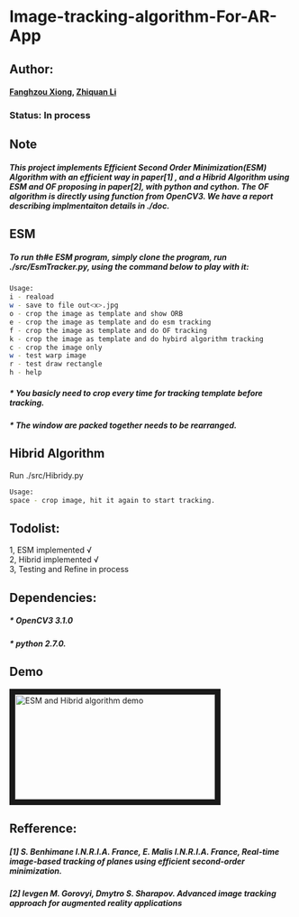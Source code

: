 # Image-tracking-algorithm-For-AR-App

## Author:
#### [Fanghzou Xiong](https://github.com/matthewxfz),  [Zhiquan Li](http://github.com/lzq100123)  

### Status: In process  


## Note
##### This project implements Efficient Second Order Minimization(ESM) Algorithm with an efficient way in paper[1] , and a Hibrid Algorithm using ESM and OF proposing in paper[2], with python and cython. The OF algorithm is directly using function from OpenCV3. We have a report describing implmentaiton details in ./doc.

## ESM
##### To run th#e ESM program, simply clone the program, run ./src/EsmTracker.py, using the command below to play with it:
```bash
Usage:  
i - reaload  
w - save to file out<x>.jpg  
o - crop the image as template and show ORB  
e - crop the image as template and do esm tracking  
f - crop the image as template and do OF tracking   
k - crop the image as template and do hybird algorithm tracking  
c - crop the image only  
w - test warp image  
r - test draw rectangle   
h - help  
```
  
##### * You basicly need to crop every time for tracking template before tracking.
##### * The window are packed together needs to be rearranged.

## Hibrid Algorithm
Run ./src/Hibridy.py
```bash
Usage:
space - crop image, hit it again to start tracking.
```

## Todolist:
1, ESM implemented √  
2, Hibrid implemented √  
3, Testing and Refine in process


## Dependencies: 
##### * OpenCV3 3.1.0  
##### * python 2.7.0.

## Demo
<a href="https://youtu.be/k-OKT9mJxOA" target="_blank"><img src="https://00e9e64bac987e1aa0971205ff348b7a7f98dbc0eb4a57f984-apidata.googleusercontent.com/download/storage/v1/b/cs522image/o/youtube.png?qk=AD5uMEvDcQLScvXYvHR7ui8mjoiROVIQ9nph4qbrNQLPHlcXMPrrY1KVQsI6pwBchBiw83O8VhRHdnxbkzosVgOugEScYyKxRXgoPe9p4e5k3vWPoU-0PhaPbdkT9IKh_mSgH3xizjZ3TWbFJmv8_azvjrcq6MLNwlUb7HfFa2azmm4vBxD7jSRRWRCsVfBX04zMBsHHzf7x83glyxt-v7AN3nJ4W5J_BjubRr4z40xGLXeyMeQ-dqQ-X3pbLSPh43dLzdj0lPKjGYhMgLBwEERQSNJjmJhulrmhIPdB-fNL3QM48J0mlGjKm0zvSyR7wt16KBi_pcXpxbWLXRMj1bKT39oBL2xdNjm_u5rNVkp-9yJfc7ZjuL1CT6qhhNIiYw7Fx_1ZOnKsizN3mRRk9QrR506fVVFY16hV9aI8xgEOzhhGxW6miLkSSSUwXedMtnJkI7Cx-t7S8ijrIiT0QEQ3yPLNJqIgkrsE5qt9GEH1EVFmbuu6TYWbWnXUGLMBZkiw_PLzEdLryiKOg0I_3n903-5xtJiS8YpD_h2zAJWezw_N8ZkY_qRG2kFLnsHoq8QwR6mCSBJaAEBX_mrt_Q7P5shSbwiQJNQ8n4VzfYeiB6YA35ysgTmA46E4N44VW_9IkL8TeQ0oivnv1_0jN3l3sOvr6zMx15alJIzQSWJ1WxZYd2D3TxZONbIrTzg8L3gLt_nKkuHx0bIXgNYUAZ8CNOVnAg9rn-x159fexhpkfyhQMBDyrac" 
alt="ESM and Hibrid algorithm demo" width="355" height="186" border="10" /></a>


## Refference:
##### [1] S. Benhimane I.N.R.I.A. France, E. Malis I.N.R.I.A. France, Real-time image-based tracking of planes using efficient second-order minimization.

##### [2] Ievgen M. Gorovyi, Dmytro S. Sharapov. Advanced image tracking approach for augmented reality applications

